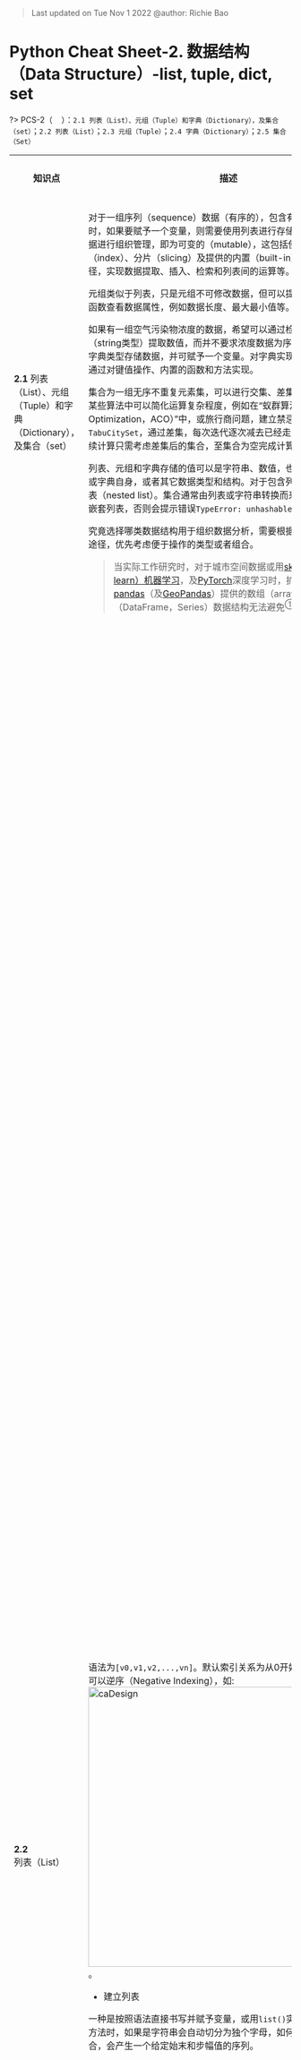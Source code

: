 > Last updated on Tue Nov 1 2022 @author: Richie Bao 

<style>
  code {
    white-space : pre-wrap !important;
    word-break: break-word;
  }
</style>

# Python Cheat Sheet-2. 数据结构 （Data Structure）-list, tuple, dict, set

<span style = "color:Teal;background-color:;font-size:20.0pt"> </span>

?> PCS-2（&nbsp;&nbsp;&nbsp;&nbsp;）：`2.1 列表（List）、元组（Tuple）和字典（Dictionary），及集合（set）`；`2.2 列表（List）`；`2.3 元组（Tuple）`；`2.4 字典（Dictionary）`；`2.5 集合（Set）`

<table style="width:100%">
<tr>
<th style="width:10%"> 知识点 </th>
<th style="width:30%"> 描述 </th>
<th style="width:30%"> 代码段 </th> 
<th style="width:20%"> 运算结果 </th>
<th style="width:10%"> 备注</th> 
</tr>

<tr>
<td> 

__2.1__ 列表（List）、元组（Tuple）和字典（Dictionary），及集合（set）

</td>
<td>

对于一组序列（sequence）数据（有序的），包含有一个或者多个值时，如果要赋予一个变量，则需要使用列表进行存储。同时，可以对数据进行组织管理，即为可变的（mutable），这包括使用索引（index）、分片（slicing）及提供的内置（built-in）函数或方法等途径，实现数据提取、插入、检索和列表间的运算等。

元组类似于列表，只是元组不可修改数据，但可以提取项值，及用内置函数查看数据属性，例如数据长度、最大最小值等。

如果有一组空气污染物浓度的数据，希望可以通过检索污染物名称（string类型）提取数值，而并不要求浓度数据为序列型，则需要使用字典类型存储数据，并可赋予一个变量。对字典实现数据的组织管理，通过对键值操作、内置的函数和方法实现。

集合为一组无序不重复元素集，可以进行交集、差集和并集等操作，在某些算法中可以简化运算复杂程度，例如在“蚁群算法（Ant Colony Optimization，ACO）”中，或旅行商问题，建立禁忌城市集合`TabuCitySet`，通过差集，每次迭代逐次减去已经走过的城市，那么后续计算只需考虑差集后的集合，至集合为空完成计算。

列表、元组和字典存储的值可以是字符串、数值，也可以是列表、元组或字典自身，或者其它数据类型和结构。对于包含列表的列表为嵌套列表（nested list）。集合通常由列表或字符串转换而来，但是不可包含嵌套列表，否则会提示错误`TypeError: unhashable type: 'list'`。

究竟选择哪类数据结构用于组织数据分析，需要根据具体分析的内容、途径，优先考虑便于操作的类型或者组合。

> 当实际工作研究时，对于城市空间数据或用[sklearn（scikit-learn）机器学习](https://scikit-learn.org/stable/)，及[PyTorch](https://pytorch.org/)深度学习时，扩展库[NumPy](https://numpy.org/)和[pandas](https://pandas.pydata.org/)（及[GeoPandas](https://geopandas.org/en/stable/)）提供的数组（array）和表（DataFrame，Series）数据结构无法避免<sup>①</sup>。

</td>
<td>

</td>
<td>

</td>
<td>
</td>
</tr>

<tr>
<td> 

__2.2__ 列表（List）

</td>
<td>

语法为`[v0,v1,v2,...,vn]`。默认索引关系为从0开始，递增1计算，也可以逆序（Negative Indexing），如:<img src="./imgs/pcs/pc_2_01.png" height="auto" width=500 title="caDesign">。

* 建立列表

一种是按照语法直接书写并赋予变量，或用`list()`实现。用内置函数的方法时，如果是字符串会自动切分为独个字母，如何是与`range()`配合，会产生一个给定始末和步幅值的序列。

</td>
<td>

```python
letters_1=['d', 'e', 'f', 'g', 'h', 'i', 'j', 'k', 'l', 'm']
print(letters_1)

letters_2=list('defghijklm')
print(letters_2)

sequence_range=range(5,20,3) # 内置函数，语法range(start, stop, step)，给定始末和步幅值，构建序列
print(sequence_range)
sequence_lst=list(range(5,20,3))
print(sequence_lst)
```

</td>
<td>

    ['d', 'e', 'f', 'g', 'h', 'i', 'j', 'k', 'l', 'm']
    ['d', 'e', 'f', 'g', 'h', 'i', 'j', 'k', 'l', 'm']
    range(5, 20, 3)
    [5, 8, 11, 14, 17]

</td>
<td>
</td>
</tr>

<tr>
<td> 



</td>
<td>

`enumerate(iterable, start=0)`方法，第一个参数为`iterable`可迭代对象（列表或元组），第二个参数为计数起始值，默认为0。返回的枚举对象为一个元组列表，每个元组第一个对象为计数值，第二个对象为对应计数的可迭代对象数值。`enumerate()`函数通常用于循环语句中，循环可迭代对象同时，返回索引值对象，用于计数或者作为其它对应数据提取值时的索引对象。返回的枚举对象`<enumerate object at 0x000001C6EDEC1500>`可以用`list()`方法提取具体值。

</td>
<td>

```python
idx_value=enumerate(letters_1,start=0)
print(idx_value)
print(list(idx_value))
```
</td>
<td>

    <enumerate object at 0x000001C6EDEE3B00>
    [(0, 'd'), (1, 'e'), (2, 'f'), (3, 'g'), (4, 'h'), (5, 'i'), (6, 'j'), (7, 'k'), (8, 'l'), (9, 'm')]

</td>
<td>
</td>
</tr>

<tr>
<td> 


</td>
<td>

* 提取值-用索引或者分片（slicing）的方式

给定索引可以直接提取对应索引的值。而slicing的方式需要给始末索引值及步幅值，语法为`list[a:b:c]`，`a`为开始值，`b`为结束值，`C`为步幅值。三个参数可以配置负值逆序。

下述的案例中，首先用了一个实际研究项目的数据来说明用列表存储多组数据的方式。可以将各组数据单独存储于单个列表中；亦可以用嵌套列表的形式将其存储于一个列表中。不过对于多组数据的存储通常使用dict，array（`NumPy`）或DataFrame（`pandas`）的形式处理更加便捷。

> 在解释数据结构具体操作方式时，使用简单的数据形式，较之具体研究项目的数据更加简单，亦于专注于操作本身。但是同样给出一个具体的案例，来说明在具体数据分析时数据是如何存储的。

多组数据单独存储各自列表的方式。

</td>
<td>

```python
# 这组数据来自城市环境传感器（AoT, array of things），提取了部分数据，包括字段有：地址（string）、ID编号(string)、经纬度(float)共4类值，以单独列表形式存储。
coordi_lon=[-87.628, -87.616, -87.631, -87.59, -87.711, -87.628, -87.586, -87.713, -87.676, -87.624]
coordi_lat=[41.878, 41.858, 41.926, 41.81, 41.866, 41.883, 41.781, 41.751, 41.852, 41.736]
node_id=['ba46', 'ba3b', 'f02f', 'ba8f', 'ba16', '7e5d', 'ba8b', 'ba13', 'ba18', 'bc10']
address=['State St & Jackson Blvd Chicago IL', '18th St & Lake Shore Dr Chicago IL', 'Lake Shore Drive & Fullerton Ave Chicago IL', 'Cornell & 47th St Chicago IL', 'Homan Ave & Roosevelt Rd Chicago IL', 'State St & Washington St Chicago IL', 'Stony Island Ave & 63rd St Chicago IL', '7801 S Lawndale Ave Chicago IL', 'Damen Ave & Cermak Chicago IL', 'State St & 87th Chicago IL']
```

</td>
<td>


</td>
<td>
</td>
</tr>

<tr>
<td> 

</td>
<td>

`'{0},{1}'.format(v0,v1)`该种字符串格式化的方式，可以给定索引值，这样就可以不受位置影响，比较方便的增加`{}`待格式内容。

如果打印字符串语句比较长，编辑起来不是很方便的话，可以用`\`将其分成多段处理。打印字符串时，如果需要换行打印显示，则加入`\n`换行符处理。

</td>
<td>

```python
# 提取索引值为2对应的数值
idx_AoT=2
idx_lon=coordi_lon[idx_AoT]
idx_lat=coordi_lat[idx_AoT]
idx_nodeID=node_id[idx_AoT]
idx_address=address[idx_AoT]

print('values with the index 2: \
      \nid={0};\nlon={2};\nlat={3};\naddress={1}'.format(idx_nodeID,idx_address,idx_lon,idx_lat))

# 提取分片数据，slice(2,5)为即为[2,3,4]
slice_AoT=slice(2,5) # 默认步幅为1
print("_"*50)
print(idxes_AoT)
slice_lon=coordi_lon[slice_AoT]
slice_lat=coordi_lat[slice_AoT]
slice_nodeID=node_id[slice_AoT]
slice_address=address[slice_AoT]

print('values with the index {4}: \
      \nid={0};\nlon={2};\nlat={3};\naddress={1}'.format(slice_nodeID,slice_address,slice_lon,slice_lat,list(range(2,5))))
```

</td>
<td>

    values with the index 2:       
    id=f02f;
    lon=-87.631;
    lat=41.926;
    address=Lake Shore Drive & Fullerton Ave Chicago IL
    __________________________________________________
    slice(2, 5, None)
    values with the index [2, 3, 4]:       
    id=['f02f', 'ba8f', 'ba16'];
    lon=[-87.631, -87.59, -87.711];
    lat=[41.926, 41.81, 41.866];
    address=['Lake Shore Drive & Fullerton Ave Chicago IL', 'Cornell & 47th St Chicago IL', 'Homan Ave & Roosevelt Rd Chicago IL']

</td>
<td>
</td>
</tr>

<tr>
<td> 

</td>
<td>

以嵌套列表的形式存储多组数据。很多时候为了方便获知变量的数据结构，而不用打印`print()`或者用`type()`的方式查看数据，则可以在起变量名时，直接增加一个可以表明数据结构的单词或缩写，例如`list->lst`，`dict->dict`，`DataFrame->df`，`GeoDataFrame->gdf`，`array->array`等。

</td>
<td>

```python
AoT_info_lst=[['001e0610ba46', -87.627678, 41.87837699999999, 'State St & Jackson Blvd Chicago IL'], 
          ['001e0610ba3b', -87.616055, 41.85813599999999, '18th St & Lake Shore Dr Chicago IL'], 
          ['001e0610f02f', -87.6307578, 41.926261399999994, 'Lake Shore Drive & Fullerton Ave Chicago IL'], 
          ['001e0610ba8f', -87.590228, 41.81034199999999, 'Cornell & 47th St Chicago IL'], 
          ['001e0610ba16', -87.710543, 41.866349, 'Homan Ave & Roosevelt Rd Chicago IL'], 
          ['001e06107e5d', -87.6277685, 41.88320529999999, 'State St & Washington St Chicago IL'], 
          ['001e0610ba8b', -87.58645600000001, 41.7806, 'Stony Island Ave & 63rd St Chicago IL'], 
          ['001e0610ba13', -87.71299, 41.75123799999999, '7801 S Lawndale Ave Chicago IL'], 
          ['001e0610ba18', -87.675825, 41.85217899999999, 'Damen Ave & Cermak Chicago IL'], 
          ['001e0610bc10', -87.62417900000001, 41.73631399999999, 'State St & 87th Chicago IL']]
print(AoT_info)
```

</td>
<td>

    [['001e0610ba46', -87.627678, 41.87837699999999, 'State St & Jackson Blvd Chicago IL'], ['001e0610ba3b', -87.616055, 41.85813599999999, '18th St & Lake Shore Dr Chicago IL'], ['001e0610f02f', -87.6307578, 41.926261399999994, 'Lake Shore Drive & Fullerton Ave Chicago IL'], ['001e0610ba8f', -87.590228, 41.81034199999999, 'Cornell & 47th St Chicago IL'], ['001e0610ba16', -87.710543, 41.866349, 'Homan Ave & Roosevelt Rd Chicago IL'], ['001e06107e5d', -87.6277685, 41.88320529999999, 'State St & Washington St Chicago IL'], ['001e0610ba8b', -87.58645600000001, 41.7806, 'Stony Island Ave & 63rd St Chicago IL'], ['001e0610ba13', -87.71299, 41.75123799999999, '7801 S Lawndale Ave Chicago IL'], ['001e0610ba18', -87.675825, 41.85217899999999, 'Damen Ave & Cermak Chicago IL'], ['001e0610bc10', -87.62417900000001, 41.73631399999999, 'State St & 87th Chicago IL']]

</td>
<td>
</td>
</tr>

<tr>
<td> 

</td>
<td>

含有括号、大括号的语句，其中的内容可以按逗号分段对其书写，使得代码易读。

</td>
<td>

```python
print('values with the index 2: \
      \nid={0};\nlon={2};\nlat={3};\naddress={1}'.format(AoT_info_lst[2][0],
                                                         AoT_info_lst[2][1],
                                                         AoT_info_lst[2][2],
                                                         AoT_info_lst[2][3]))
```

</td>
<td>

    values with the index 2:       
    id=001e0610f02f;
    lon=41.926261399999994;
    lat=Lake Shore Drive & Fullerton Ave Chicago IL;
    address=-87.6307578

</td>
<td>
</td>
</tr>

<tr>
<td> 

</td>
<td>

`letters_1`直接敲入的字母，可以用`list(map(chr,range(100,110))) `语句提取。其中，`chr(i, /)`，是给定索引值，返回[Unicode](https://home.unicode.org/)<sup>②</sup> （统一码、万国码、单一码）字符串。`map(func, *iterables) `函数，输入的第一个参数`func`为一个函数对象，第二个参数`*iterables`为可迭代对象（列表、元组等），以迭代器方式逐个返回给定迭代对象的函数计算值。因为返回的是迭代器，本例返回值为`
<map object at 0x000001C6EDDB96D0>`，可以通过`list(iterate object)`方式读取。这个函数可以简单理解为，一次性给定函数多个参数值，返回所有函数计算值。在案例中又给出了两个小案例方便理解。

> 所有函数，关键字等都可以通过`help()`函数查看说明文档。

</td>
<td>

```python
print(map(chr,range(100,110))) # 返回的为迭代对象

lst=list(map(chr,range(100,110))) 
print(lst)
print("_"*50)
print(chr(100)) # 打印索引值为100的unicode对象

print("_"*50)
lst4len=['python','C++','C','hello guys!']
string_len=list(map(len,lst4len))
print(string_len)

lst4max=[[1,2],[5,77],[33,65]]
max_v=list(map(max,lst4max))
print(max_v)
```

</td>
<td>

    <map object at 0x000001C6EDEDFDF0>
    ['d', 'e', 'f', 'g', 'h', 'i', 'j', 'k', 'l', 'm']
    __________________________________________________
    d
    __________________________________________________
    [6, 3, 1, 11]
    [2, 77, 65]

</td>
<td>
</td>
</tr>


<tr>
<td> 

</td>
<td>

</td>
<td>

```python
help(map)
```

</td>
<td>

    Help on class map in module builtins:
    
    class map(object)
     |  map(func, *iterables) --> map object
     |  
     |  Make an iterator that computes the function using arguments from
     |  each of the iterables.  Stops when the shortest iterable is exhausted.
     |  
     |  Methods defined here:
     |  
     |  __getattribute__(self, name, /)
     |      Return getattr(self, name).
     |  
     |  __iter__(self, /)
     |      Implement iter(self).
     |  
     |  __next__(self, /)
     |      Implement next(self).
     |  
     |  __reduce__(...)
     |      Return state information for pickling.
     |  
     |  ----------------------------------------------------------------------
     |  Static methods defined here:
     |  
     |  __new__(*args, **kwargs) from builtins.type
     |      Create and return a new object.  See help(type) for accurate signature.

</td>
<td>
</td>
</tr>

<tr>
<td> 

</td>
<td>

分片练习

</td>
<td>

```python
print(lst[3:6:1])
print(lst[3:6])
print(lst[3:6:2])
print(lst[-3:-1])
print(lst[-3:])
print(lst[-1])
print(lst[:3])
print(lst[:])
```

</td>
<td>

    ['g', 'h', 'i']
    ['g', 'h', 'i']
    ['g', 'i']
    ['k', 'l']
    ['k', 'l', 'm']
    m
    ['d', 'e', 'f']
    ['d', 'e', 'f', 'g', 'h', 'i', 'j', 'k', 'l', 'm']

</td>
<td>
</td>
</tr>

<tr>
<td> 

</td>
<td>

元素赋值+分片赋值+删除元素+列表相加+列表的乘法+成员运算符

</td>
<td>

```python
lst[5]=99 # 元素赋值
print(lst)
lst_none=lst+[None]*6 # 列表相加，及列表的乘法
print(lst_none)
lst_none[13]=2015
print(lst_none)
lst_none[-6:-3]=list(range(100,104,2)) # 分片赋值
print(lst_none)
lst_none[1:1]=[0,0,0,12]
print(lst_none)
del lst_none[-2:] # 删除元素
print(lst_none)

print([1000, 1200, 1500] in lst_none) # 成员运算符
print([1000, 1200, 1500] not in lst_none) # 成员运算符
```

</td>
<td>

    ['*', ')', 99, 'h', 'g', 99, [1000, 1200, 1500], 'e', 'd']
    ['*', ')', 99, 'h', 'g', 99, [1000, 1200, 1500], 'e', 'd', None, None, None, None, None, None]
    ['*', ')', 99, 'h', 'g', 99, [1000, 1200, 1500], 'e', 'd', None, None, None, None, 2015, None]
    ['*', ')', 99, 'h', 'g', 99, [1000, 1200, 1500], 'e', 'd', 100, 102, None, 2015, None]
    ['*', 0, 0, 0, 12, ')', 99, 'h', 'g', 99, [1000, 1200, 1500], 'e', 'd', 100, 102, None, 2015, None]
    ['*', 0, 0, 0, 12, ')', 99, 'h', 'g', 99, [1000, 1200, 1500], 'e', 'd', 100, 102, None]
    True
    False

</td>
<td>
</td>
</tr>

<tr>
<td> 

</td>
<td>

* 内置函数

可以用于列表的内置函数，除了构建列表的`list()`函数外，可以用`len()`函数计算列表长度，`max()`函数返回列表最大值，`min()`函数返回列表最小值等。表述为函数时，通常是以`func(auguments)`语法操作，函数可以理解为将要执行的动作，输入参数为被执行的对象。

在练习时，如果手工随机输入一组数据，即使数值比较简单，但是还是会消磨掉一些对技能增长无用的时间，因此练习代码需要随机数值就可以的话，就用代码自动生成一组数据。下述调入`random`库，使用该库提供的`sample(population, k)`方法，随机生成一组值，其中第一个参数`population`为序列（列表、元组等）或集合（set）的一组数；第二个参数为随机提取的数量。返回值为在给定的一组数中随机抽取`k`个，组成一个新的列表。每运行一次抽取的随机数都会发生改变，如果希望每次运行结果保持一致，则需要用`seed(a=None, version=2)`固定一个随机种子，关于参数的解释可以用`help(random.seed)`方法查看。

</td>
<td>

```python
letters_lst=list(map(chr,range(60,70))) 
print(lst)

import random 
random.seed(10)
numericalVals_lst=random.sample(range(1,200),10)
print(numericalVals_lst)

print(help(random.sample))
```

</td>
<td>

    ['<', '=', '>', '?', '@', 'A', 'B', 'C', 'D', 'E']
    [147, 9, 110, 124, 148, 4, 53, 119, 126, 72]
    Help on method sample in module random:
    
    sample(population, k) method of random.Random instance
        Chooses k unique random elements from a population sequence or set.
        
        Returns a new list containing elements from the population while
        leaving the original population unchanged.  The resulting list is
        in selection order so that all sub-slices will also be valid random
        samples.  This allows raffle winners (the sample) to be partitioned
        into grand prize and second place winners (the subslices).
        
        Members of the population need not be hashable or unique.  If the
        population contains repeats, then each occurrence is a possible
        selection in the sample.
        
        To choose a sample in a range of integers, use range as an argument.
        This is especially fast and space efficient for sampling from a
        large population:   sample(range(10000000), 60)
    
    None

</td>
<td>
</td>
</tr>

<tr>
<td> 

</td>
<td>

</td>
<td>

```python
print(len(letters_lst),len(numericalVals_lst))
print(max(letters_lst),max(numericalVals_lst))
print(min(letters_lst),min(numericalVals_lst))
```

</td>
<td>

    10 10
    E 148
    < 4

</td>
<td>
</td>
</tr>

<tr>
<td> 

</td>
<td>

* 内置方法

列表的方法使用的语法为`lst.method()`，包括：

`append()`，在列表末尾追加新的对象;

`extend()`，在列表的末尾一次性追加另一个序列中的多个值;

`insert()`，将对象插入到列表中;

`pop()`，根据指定的索引值移除列表中的项值，并返回该项值，在默认无参数的条件下移除最后一个;

`remove()`，移除项值，输入参数为指定的项值而不是索引值;

`count()`，统计某个元素在列表中出现的次数；

`index()`，从列表中找到某一个值第一个匹配项的索引位置;

`reverse()`，翻转列表;

`clear()`，清空列表;

`sort()`，是按一定的顺序重新排序;

`copy()`，复制列表;

查看帮助文件时，使用`help(list.method)`语法。

</td>
<td>

```python
lst=list(map(chr,range(100,105)))
print(lst)
lst.append(99)
print(lst)
lst.append(list(range(50,80,5)))
print(lst)
lst_b=['*',')','*']
print(lst)
lst.extend(lst_b)
print(lst)
lst.count('*')
print(lst)
lst.index('e')
print(lst)
lst.insert(2,[1000,1200,1500])
print(lst)
lst.pop(7)
print(lst)
lst.remove('*')
print(lst)
lst.reverse()
print(lst)
lst.sort() # 将提示错误，TypeError: '<' not supported between instances of 'int' and 'str'
```

</td>
<td>

    ['d', 'e', 'f', 'g', 'h']
    ['d', 'e', 'f', 'g', 'h', 99]
    ['d', 'e', 'f', 'g', 'h', 99, [50, 55, 60, 65, 70, 75]]
    ['d', 'e', 'f', 'g', 'h', 99, [50, 55, 60, 65, 70, 75]]
    ['d', 'e', 'f', 'g', 'h', 99, [50, 55, 60, 65, 70, 75], '*', ')', '*']
    ['d', 'e', 'f', 'g', 'h', 99, [50, 55, 60, 65, 70, 75], '*', ')', '*']
    ['d', 'e', 'f', 'g', 'h', 99, [50, 55, 60, 65, 70, 75], '*', ')', '*']
    ['d', 'e', [1000, 1200, 1500], 'f', 'g', 'h', 99, [50, 55, 60, 65, 70, 75], '*', ')', '*']
    ['d', 'e', [1000, 1200, 1500], 'f', 'g', 'h', 99, '*', ')', '*']
    ['d', 'e', [1000, 1200, 1500], 'f', 'g', 'h', 99, ')', '*']
    ['*', ')', 99, 'h', 'g', 'f', [1000, 1200, 1500], 'e', 'd']
    


    ---------------------------------------------------------------------------

    TypeError                                 Traceback (most recent call last)

    Input In [141], in <cell line: 23>()
         21 lst.reverse()
         22 print(lst)
    ---> 23 lst.sort()
    

    TypeError: '<' not supported between instances of 'int' and 'str'
</td>
<td>
</td>
</tr>

<tr>
<td> 

</td>
<td>

</td>
<td>

```python
print(lst)

import random
r_lst=random.sample(range(10),6)
print(r_lst)
r_lst.sort()
print(r_lst)
lst_copy=r_lst.copy()
print(lst_copy)
lst_copy.clear()
print(lst_copy)
```

</td>
<td>

    ['*', ')', 99, 'h', 'g', 'f', [1000, 1200, 1500], 'e', 'd']
    [7, 2, 4, 5, 8, 1]
    [1, 2, 4, 5, 7, 8]
    [1, 2, 4, 5, 7, 8]
    []

</td>
<td>
</td>
</tr>

<tr>
<td> 

</td>
<td>

</td>
<td>

```python
help(list.extend)
```

</td>
<td>

    Help on method_descriptor:
    
    extend(self, iterable, /)
        Extend list by appending elements from the iterable.

</td>
<td>
</td>
</tr>

<tr>
<td> 

__2.3__ 元组（Tuple）

</td>
<td>

元组的语法为`(v0,v1,v2,...,vn)`，不同于列表的中括号，为小括号表示，中间逗号隔开。元组不能够修改数据是其主要特性。元组的建立方法一种是`2,5,6,`在成员对象末尾直接加一个逗号；或则使用`tuple(iterable=(), /)`函数，参数为可迭代对象；亦可直接敲入元组语法`(2,5,6)`。元组含有两个方法，一个是`count()`，用于统计给定项值的数量；另一个是`index()`，用于返回给定项值的第一个出现项值的索引值。内嵌函数除构建函数外与列表同。

> 对于代码，所有语法中所涉及符号，均为英文格式。

</td>
<td>

```python
tup=2,5,6,
print(tup)
print(type(tup))
print(type((2,5,6)))

print(3*(20*3))
print(3*(20*3,))

tup_0=tuple([5,8,9])
print(tup_0)
tup_1=tuple((5,8,9))
print(tup_1)

tup_0N1=tup_0+tup_1
print(tup_0N1)

print(tup_0N1.count(5))
print(tup_0N1.index(8))

tup_0N1[2]=9999 # 尝试修改项值时，将提示错误，TypeError: 'tuple' object does not support item assignment
```

</td>
<td>

    (2, 5, 6)
    <class 'tuple'>
    <class 'tuple'>
    180
    (60, 60, 60)
    (5, 8, 9)
    (5, 8, 9)
    (5, 8, 9, 5, 8, 9)
    2
    1
    


    ---------------------------------------------------------------------------

    TypeError                                 Traceback (most recent call last)

    Input In [166], in <cell line: 20>()
         17 print(tup_0N1.count(5))
         18 print(tup_0N1.index(8))
    ---> 20 tup_0N1[2]=9999
    

    TypeError: 'tuple' object does not support item assignment

</td>
<td>
</td>
</tr>

<tr>
<td> 

__2.4__ 字典（Dictionary）

</td>
<td>

字典语法为`{k0:v0,k1:v1,k2:v2,...,kn:vn}`，其中`k`为键，`v`为值，键值对之间`:`冒号分割，大括号括起。键的类型可以为数值型或者字符串类型。字典是无序的，键值对的位置可能会发生变动。

字典键的存在，相当于数据库中用于检索的字段名，方便数据组织、查询、管理，避免像列表在存储数据时，需要根据索引值定位项值，而索引值是不具有自定义含义的默认整数。解释列表应用数据的途径时，使用了实际研究项目的数据，将其转换为三种以字典形式存储数据的方式。第一种，`AoT_info_dict_1`存储方式，以'id','lon','lat','address'为键，可以快速的提取对应的列表形式的值；第二种，`AoT_info_dict_2`存储方式，以`node_id`列表的'ID'值为键，以对应'ID'值的经纬度和地址组成的元组为值，方便通过'ID'值查询对应信息；第三种，`AoT_info_dict_3`存储方式，是嵌套字典，第一层仍旧以'ID'值为键，嵌套的内层字典则以'lon','lat'和'address'为键，这样处理的好处是，可以根据具有含义的键方便搜索具体细分的值，而不用根据列表或者元组无意义的索引值进行定位。

通过4个列表构建上述三类字典存储形式时，采用了不同的方式，这包括`dict()`函数构建字典，同时配合使用了`zip(*iterables)`函数。`zip()`函数是将多个序列对象，按照索引值一一对应组合，如下述帮助文件提供的案例。对于嵌套字典的构建方式是列表推导式（comprehensions）的方法，这将在`基本语句`部分深入解释。

> 对于复杂的代码语句，如果不能直观的看出具体的逻辑，可以将其拆分为部分，逐部分打印查看数据，及数据的变化，从而理解代码所要解决的逻辑。例如案例中拆分`AoT_info_dict_2`构建代码。

</td>
<td>

```python
print(list(zip('abcdefg', range(3), range(4)))) # zip()帮助文件提供的案例
```

</td>
<td>

    [('a', 0, 0), ('b', 1, 1), ('c', 2, 2)]

</td>
<td>
</td>
</tr>

<tr>
<td> 

</td>
<td>

</td>
<td>

```python
coordi_lon=[-87.628, -87.616, -87.631, -87.59, -87.711, -87.628, -87.586, -87.713, -87.676, -87.624]
coordi_lat=[41.878, 41.858, 41.926, 41.81, 41.866, 41.883, 41.781, 41.751, 41.852, 41.736]
node_id=['ba46', 'ba3b', 'f02f', 'ba8f', 'ba16', '7e5d', 'ba8b', 'ba13', 'ba18', 'bc10']
address=['State St & Jackson Blvd Chicago IL', '18th St & Lake Shore Dr Chicago IL', 'Lake Shore Drive & Fullerton Ave Chicago IL', 'Cornell & 47th St Chicago IL', 'Homan Ave & Roosevelt Rd Chicago IL', 'State St & Washington St Chicago IL', 'Stony Island Ave & 63rd St Chicago IL', '7801 S Lawndale Ave Chicago IL', 'Damen Ave & Cermak Chicago IL', 'State St & 87th Chicago IL']

AoT_info_dict_1=dict(zip(['id','lon','lat','address'],[node_id,coordi_lon,coordi_lat,address]))
print(AoT_info_dict_1)

AoT_info_dict_2=dict(zip(node_id,zip(coordi_lon,coordi_lat,address)))
print("_"*50)
print(AoT_info_dict_2)

AoT_info_dict_3={id:{'lon':lon,'lat':lat,'address':addr} for id,lon,lat,addr in zip(node_id,coordi_lon,coordi_lat,address)}
print("_"*50)
print(AoT_info_dict_3)
```

</td>
<td>

    {'id': ['ba46', 'ba3b', 'f02f', 'ba8f', 'ba16', '7e5d', 'ba8b', 'ba13', 'ba18', 'bc10'], 'lon': [-87.628, -87.616, -87.631, -87.59, -87.711, -87.628, -87.586, -87.713, -87.676, -87.624], 'lat': [41.878, 41.858, 41.926, 41.81, 41.866, 41.883, 41.781, 41.751, 41.852, 41.736], 'address': ['State St & Jackson Blvd Chicago IL', '18th St & Lake Shore Dr Chicago IL', 'Lake Shore Drive & Fullerton Ave Chicago IL', 'Cornell & 47th St Chicago IL', 'Homan Ave & Roosevelt Rd Chicago IL', 'State St & Washington St Chicago IL', 'Stony Island Ave & 63rd St Chicago IL', '7801 S Lawndale Ave Chicago IL', 'Damen Ave & Cermak Chicago IL', 'State St & 87th Chicago IL']}
    __________________________________________________
    {'ba46': (-87.628, 41.878, 'State St & Jackson Blvd Chicago IL'), 'ba3b': (-87.616, 41.858, '18th St & Lake Shore Dr Chicago IL'), 'f02f': (-87.631, 41.926, 'Lake Shore Drive & Fullerton Ave Chicago IL'), 'ba8f': (-87.59, 41.81, 'Cornell & 47th St Chicago IL'), 'ba16': (-87.711, 41.866, 'Homan Ave & Roosevelt Rd Chicago IL'), '7e5d': (-87.628, 41.883, 'State St & Washington St Chicago IL'), 'ba8b': (-87.586, 41.781, 'Stony Island Ave & 63rd St Chicago IL'), 'ba13': (-87.713, 41.751, '7801 S Lawndale Ave Chicago IL'), 'ba18': (-87.676, 41.852, 'Damen Ave & Cermak Chicago IL'), 'bc10': (-87.624, 41.736, 'State St & 87th Chicago IL')}
    __________________________________________________
    {'ba46': {'lon': -87.628, 'lat': 41.878, 'address': 'State St & Jackson Blvd Chicago IL'}, 'ba3b': {'lon': -87.616, 'lat': 41.858, 'address': '18th St & Lake Shore Dr Chicago IL'}, 'f02f': {'lon': -87.631, 'lat': 41.926, 'address': 'Lake Shore Drive & Fullerton Ave Chicago IL'}, 'ba8f': {'lon': -87.59, 'lat': 41.81, 'address': 'Cornell & 47th St Chicago IL'}, 'ba16': {'lon': -87.711, 'lat': 41.866, 'address': 'Homan Ave & Roosevelt Rd Chicago IL'}, '7e5d': {'lon': -87.628, 'lat': 41.883, 'address': 'State St & Washington St Chicago IL'}, 'ba8b': {'lon': -87.586, 'lat': 41.781, 'address': 'Stony Island Ave & 63rd St Chicago IL'}, 'ba13': {'lon': -87.713, 'lat': 41.751, 'address': '7801 S Lawndale Ave Chicago IL'}, 'ba18': {'lon': -87.676, 'lat': 41.852, 'address': 'Damen Ave & Cermak Chicago IL'}, 'bc10': {'lon': -87.624, 'lat': 41.736, 'address': 'State St & 87th Chicago IL'}}

</td>
<td>
</td>
</tr>

<tr>
<td> 

</td>
<td>

</td>
<td>

```python
print('node_id={}'.format(AoT_info_dict_1['id']))

ba8f_info_from2=AoT_info_dict_2['ba8f']
print("_"*50)
print(ba8f_info_from2)
print('ba8f_lat={},lon={}'.format(ba8f_info_from2[1],ba8f_info_from2[0]))

ba8f_info_from3=AoT_info_dict_3['ba8f']
print("_"*50)
print(ba8f_info_from3)
print('ba8f_lat={},lon={}'.format(ba8f_info_from3['lat'],ba8f_info_from3['lon']))
```

</td>
<td>

    node_id=['ba46', 'ba3b', 'f02f', 'ba8f', 'ba16', '7e5d', 'ba8b', 'ba13', 'ba18', 'bc10']
    __________________________________________________
    (-87.59, 41.81, 'Cornell & 47th St Chicago IL')
    ba8f_lat=41.81,lon=-87.59
    __________________________________________________
    {'lon': -87.59, 'lat': 41.81, 'address': 'Cornell & 47th St Chicago IL'}
    ba8f_lat=41.81,lon=-87.59

</td>
<td>
</td>
</tr>

<tr>
<td> 

</td>
<td>

拆分代码，易于查看内在数据组织方式。这里需要注意，对于`enumerate()`，`zip()`，`map()`等函数返回值为迭代器（iterator）。迭代器的特点是只能前进，而不能后退，当遍历所有值后，引发`StopIteration`异常，变量值为空。具体解释查看迭代器部分。这里为了避免`list(iterator)`读取迭代器值后为空，使用了`itertools`库提供的`tee()`方法，将迭代器复制为独立的两份，一份用于打印查看数据；另一份用于后续的输入参数。

</td>
<td>

```python
AoT_info_dict_2=dict(zip(node_id,zip(coordi_lon,coordi_lat,address)))
print(AoT_info_dict_2)


coordi_address=zip(coordi_lon,coordi_lat,address)
from itertools import tee
coordi_address_first,coordi_address_second=tee(coordi_address)
print("_"*50)
print(list(coordi_address_first))

id_coordi_address=zip(node_id,coordi_address_second)
print("_"*50)
id_coordi_address_first,id_coordi_address_second=tee(id_coordi_address)
print(list(id_coordi_address_first))

AoT_info_dict_2_split=dict(id_coordi_address_second)
print("_"*50)
print(AoT_info_dict_2_split)
```

</td>
<td>

    {'ba46': (-87.628, 41.878, 'State St & Jackson Blvd Chicago IL'), 'ba3b': (-87.616, 41.858, '18th St & Lake Shore Dr Chicago IL'), 'f02f': (-87.631, 41.926, 'Lake Shore Drive & Fullerton Ave Chicago IL'), 'ba8f': (-87.59, 41.81, 'Cornell & 47th St Chicago IL'), 'ba16': (-87.711, 41.866, 'Homan Ave & Roosevelt Rd Chicago IL'), '7e5d': (-87.628, 41.883, 'State St & Washington St Chicago IL'), 'ba8b': (-87.586, 41.781, 'Stony Island Ave & 63rd St Chicago IL'), 'ba13': (-87.713, 41.751, '7801 S Lawndale Ave Chicago IL'), 'ba18': (-87.676, 41.852, 'Damen Ave & Cermak Chicago IL'), 'bc10': (-87.624, 41.736, 'State St & 87th Chicago IL')}
    __________________________________________________
    [(-87.628, 41.878, 'State St & Jackson Blvd Chicago IL'), (-87.616, 41.858, '18th St & Lake Shore Dr Chicago IL'), (-87.631, 41.926, 'Lake Shore Drive & Fullerton Ave Chicago IL'), (-87.59, 41.81, 'Cornell & 47th St Chicago IL'), (-87.711, 41.866, 'Homan Ave & Roosevelt Rd Chicago IL'), (-87.628, 41.883, 'State St & Washington St Chicago IL'), (-87.586, 41.781, 'Stony Island Ave & 63rd St Chicago IL'), (-87.713, 41.751, '7801 S Lawndale Ave Chicago IL'), (-87.676, 41.852, 'Damen Ave & Cermak Chicago IL'), (-87.624, 41.736, 'State St & 87th Chicago IL')]
    __________________________________________________
    [('ba46', (-87.628, 41.878, 'State St & Jackson Blvd Chicago IL')), ('ba3b', (-87.616, 41.858, '18th St & Lake Shore Dr Chicago IL')), ('f02f', (-87.631, 41.926, 'Lake Shore Drive & Fullerton Ave Chicago IL')), ('ba8f', (-87.59, 41.81, 'Cornell & 47th St Chicago IL')), ('ba16', (-87.711, 41.866, 'Homan Ave & Roosevelt Rd Chicago IL')), ('7e5d', (-87.628, 41.883, 'State St & Washington St Chicago IL')), ('ba8b', (-87.586, 41.781, 'Stony Island Ave & 63rd St Chicago IL')), ('ba13', (-87.713, 41.751, '7801 S Lawndale Ave Chicago IL')), ('ba18', (-87.676, 41.852, 'Damen Ave & Cermak Chicago IL')), ('bc10', (-87.624, 41.736, 'State St & 87th Chicago IL'))]
    __________________________________________________
    {'ba46': (-87.628, 41.878, 'State St & Jackson Blvd Chicago IL'), 'ba3b': (-87.616, 41.858, '18th St & Lake Shore Dr Chicago IL'), 'f02f': (-87.631, 41.926, 'Lake Shore Drive & Fullerton Ave Chicago IL'), 'ba8f': (-87.59, 41.81, 'Cornell & 47th St Chicago IL'), 'ba16': (-87.711, 41.866, 'Homan Ave & Roosevelt Rd Chicago IL'), '7e5d': (-87.628, 41.883, 'State St & Washington St Chicago IL'), 'ba8b': (-87.586, 41.781, 'Stony Island Ave & 63rd St Chicago IL'), 'ba13': (-87.713, 41.751, '7801 S Lawndale Ave Chicago IL'), 'ba18': (-87.676, 41.852, 'Damen Ave & Cermak Chicago IL'), 'bc10': (-87.624, 41.736, 'State St & 87th Chicago IL')}

</td>
<td>
</td>
</tr>

<tr>
<td> 

</td>
<td>

* 字典的基本操作

构建字典可以直接使用字典语法构建，`dict()`方式键值对构建外，还可以构建空的字典`{}`后更新字典，或者`dict()`方式下以赋值的方式给出键值对的形式。

`random.sample()`是从一个序列中随机抽取数值。`random.random()`方法是随机生成位于区间`[0, 1)`内的一个随机数；`random.uniform(a, b)`方法则是随机生成给定区间内的一个随机数，为浮点型，是否包含区间边界`b`，依赖于四舍五入的结果。

</td>
<td>

```python
items_lst=[(0, [0, 1, 2, 3, 4]), ('key', [[100, 157, 150]]), (2, 'python')]
items_dict=dict(items_lst) # 按照键值对的方式建立字典
print(items_dict)
print(items_dict[0]) # 根据键提取值
print(items_dict['key'])

items_dict[2]='C' # 指定键，替换新值
print(items_dict)

import random
random.seed(10)

items_dict[3]=(random.random(),random.uniform(200,300))
print(items_dict)

del items_dict[0] # 删除键值对，该类方法尽量避免使用
print(items_dict)

print('key' in items_dict) # 成员运算符
print('key' not in items_dict) # 成员运算符

print("_"*50)
CO_dict_1={} # 建立空字典后，更新键值对
CO_dict_1['name']='CO'
CO_dict_1['concentration']=2.1
CO_dict_1['node_id']='ba46'
print(CO_dict_1)

CO_dict_2=dict(name='CO', concentration=2.1, node_id='ba46') # 以变量赋值的方式构建字典
print(CO_dict_2)

CO_dict_2['concentration']+=1 # 用赋值运算符 自加的方式更新对应键的值
print(CO_dict_2)
```

</td>
<td>

    {0: [0, 1, 2, 3, 4], 'key': [[100, 157, 150]], 2: 'python'}
    [0, 1, 2, 3, 4]
    [[100, 157, 150]]
    {0: [0, 1, 2, 3, 4], 'key': [[100, 157, 150]], 2: 'C'}
    {0: [0, 1, 2, 3, 4], 'key': [[100, 157, 150]], 2: 'C', 3: (0.5714025946899135, 242.88890546751145)}
    {'key': [[100, 157, 150]], 2: 'C', 3: (0.5714025946899135, 242.88890546751145)}
    True
    False
    __________________________________________________
    {'name': 'CO', 'concentration': 2.1, 'node_id': 'ba46'}
    {'name': 'CO', 'concentration': 2.1, 'node_id': 'ba46'}
    {'name': 'CO', 'concentration': 3.1, 'node_id': 'ba46'}

</td>
<td>
</td>
</tr>

<tr>
<td> 

</td>
<td>

* 内置函数

`len()`函数，返回键值对的数量；

`sorted()`函数，返回排序后的键列表；

`any()`函数，为如果字典中存在任何对象则返回`True`，如果为空字典`{}`则返回`False`;

`all()`函数，为如果字典中的键非零或为空字典，则返回`True`，如果存在键为0，则返回`False`。

</td>
<td>

```python
n=6
dict_A=dict(zip(random.sample(range(0,10,1),n),random.sample(range(100,110,1),n)))
print(dict_A)

print(len(dict_A))
print(sorted(dict_A))
print(any(dict_A))
print(any({}))

print("_"*50)
print(all(dict_A))
print(all({}))
dict_B={5:0,1:5} # 键非0，而值有0时
print(all(dict_B))
dict_C={0:7,1:5} # 键有0，而值非0
print(all(dict_C))
```

</td>
<td>

    {9: 102, 0: 100, 3: 107, 7: 109, 6: 108, 2: 101}
    6
    [0, 2, 3, 6, 7, 9]
    True
    False
    __________________________________________________
    False
    True
    True
    False

</td>
<td>
</td>
</tr>

<tr>
<td> 

</td>
<td>

* 内置方法

`D.clear()`，清除字典中所有的键/值项，但是这个方法属于原地操作，并不返回值；

`D.copy()`， 可以复制字典，但是属于浅复制，当复制的字典已有键/值发生改变时，被复制的字典也会随之发生改变。如果增加新的键值对，则不会发生变化；

`D.get()`， 可以根据指定的键返回值，但是如果指定的键在被访问的字典中没有，则不返回任何值；

`D.items()`， 将所有的字典项即键/值对以列表方式返回；

`D.keys()`， 返回字典的键对象列表；

`D.values()`， 返回字典的值对象列表；

`D.pop()`， 根据指定的键返回值，并同时移除字典中对应的键值对；

`D.popitem()`， 随机弹出键值对，并同时移除字典中对应的键值对；

`D.setdefault()`， 更新的键值对，其键不在原有字典键列表中，则增加该键值对，否则不增加；

`D.update()`，用一个字典更新另一字典，键值相同的项将被替换；

记忆字典方法时，最好是按照类似项分组记忆，例如，`D.keys()+D.values()+D.items()`，`D.setdefaulte()+D.update()`，`D.pop()+D.popitems()`等。

关于浅复制（shallow copy）和深复制（deep copy）及赋值变量

在数据分析师，以赋值的方式将一个变量的值传递给一个新的变量，通常用在类定义时值的初始化，一般情况下通常一组值对应一个变量，避免变量混淆。如果要变化原始数据，通常直接操作原始数据后赋予给一个新的变量，原始数据不会受到影响，因此不会用`D.copy()`，`copy.copy()`或`copy.deepcopy()`复制的方法，先复制后操作，这是完全不必要的。但是在有些情况下，例如`DataFrame`数据结构，即使对原始数据操作赋予给新变量后，原始数据也会发生变化，而不希望改变原始数据时，则需要进行复制。在复制时，可以用字典的内置方法`D.copy()`实现，也可以用`copy`中的方法库实现。复制包括浅复制和深复制，从下述代码示例中可以观察到，浅复制会在已有键值对变动下影响已复制对象，反之亦然。深复制则可以理解为复制对象和被复制对象是两个完全不相关的变量，即使值相同。

</td>
<td>

```python
lst_A=list(range(6,20,3))
lst_B=list(range(100,150,15))
d={0:lst_A,1:lst_B}
print(d)
d_copy=d
print(d_copy)
return_v=d.clear()
print(d,d_copy,return_v) # 直接赋值时，原变量发生改变，被赋值的变量也会发生变化

d[5]=list(range(1,9,2))
print("_"*50)
print(d)
d_copy=d.copy()
print(d_copy)
d[8]=[5,7]
print(d,'---',d_copy) # 用copy()复制的方法，增加新键值对时，赋值的变量不会增加新键值对
d[5].append(9999)
print(d,'---',d_copy) # 用copy()复制的方法，已有键值对发生改变时，赋值的变量已有的键值对发生变化
d_copy[5].pop()
print(d,'---',d_copy) # 复制对象已有键值对发生变化时，被复制对象也发生变化。
d_copy['new_key']='new_value'
print(d,'---',d_copy)  # 复制对象增加新键值对后，被复制对象不会发生变化。


print('_'*50)
import copy
d_deepCopy=copy.deepcopy(d)
print(d,'---', d_deepCopy)
d[5][0]*=100
print(d,'---',d_deepCopy) # 使用deepcopy()方法，被复制对象不会受到原始字典变动的影响
```

</td>
<td>

    {0: [6, 9, 12, 15, 18], 1: [100, 115, 130, 145]}
    {0: [6, 9, 12, 15, 18], 1: [100, 115, 130, 145]}
    {} {} None
    __________________________________________________
    {5: [1, 3, 5, 7]}
    {5: [1, 3, 5, 7]}
    {5: [1, 3, 5, 7], 8: [5, 7]} --- {5: [1, 3, 5, 7]}
    {5: [1, 3, 5, 7, 9999], 8: [5, 7]} --- {5: [1, 3, 5, 7, 9999]}
    {5: [1, 3, 5, 7], 8: [5, 7]} --- {5: [1, 3, 5, 7]}
    {5: [1, 3, 5, 7], 8: [5, 7]} --- {5: [1, 3, 5, 7], 'new_key': 'new_value'}
    __________________________________________________
    {5: [1, 3, 5, 7], 8: [5, 7]} --- {5: [1, 3, 5, 7], 8: [5, 7]}
    {5: [100, 3, 5, 7], 8: [5, 7]} --- {5: [1, 3, 5, 7], 8: [5, 7]}

</td>
<td>
</td>
</tr>

<tr>
<td> 

</td>
<td>

</td>
<td>

```python
import random
random.seed(10)
D=dict(zip(random.sample(range(0,10,1),7),random.sample(range(100,110,1),7)))
print(D)

print(D.get(9))
print(D.items())
print(D.keys())
print(D.values())
print(D.pop(0))
print(D)
print(D.popitem())
print(D)
```

</td>
<td>

    {9: 107, 0: 109, 6: 104, 3: 105, 4: 101, 8: 100, 1: 103}
    107
    dict_items([(9, 107), (0, 109), (6, 104), (3, 105), (4, 101), (8, 100), (1, 103)])
    dict_keys([9, 0, 6, 3, 4, 8, 1])
    dict_values([107, 109, 104, 105, 101, 100, 103])
    109
    {9: 107, 6: 104, 3: 105, 4: 101, 8: 100, 1: 103}
    (1, 103)
    {9: 107, 6: 104, 3: 105, 4: 101, 8: 100}

</td>
<td>
</td>
</tr>

<tr>
<td> 

</td>
<td>

更新字典的方法——`D.setdefault()`和`D.update()`

定义函数时，有时会预先以字典的形式配置一些参数值传入参数，作为默认值，但是会根据具体情况调整某些配置参数，通常会使用`D.update（）`方法更新字典，即以键为参数名，以键对应的值为参数值。如果需要增加新的参数，则也可以使用`D.setdefault()`方法，可以避免对原有参数无意中的修改。

</td>
<td>

```python
random.seed(10)
print("_"*50)
D=dict(zip(random.sample(range(0,10,1),7),random.sample(range(100,110,1),7)))
print(D)
return_v=D.setdefault(22,[55,66])
print(return_v)
print(D)
D.setdefault(22,'update value')
print(D)

print("_"*50)
D.update({22:'update value'})
print(D)
```

</td>
<td>
    __________________________________________________
    {9: 107, 0: 109, 6: 104, 3: 105, 4: 101, 8: 100, 1: 103}
    [55, 66]
    {9: 107, 0: 109, 6: 104, 3: 105, 4: 101, 8: 100, 1: 103, 22: [55, 66]}
    {9: 107, 0: 109, 6: 104, 3: 105, 4: 101, 8: 100, 1: 103, 22: [55, 66]}
    __________________________________________________
    {9: 107, 0: 109, 6: 104, 3: 105, 4: 101, 8: 100, 1: 103, 22: 'update value'}

</td>
<td>
</td>
</tr>

<tr>
<td> 

</td>
<td>

这是一组实际研究的数据，在检索百度地图的兴趣点（point of interest，POI）数据时，需要指定`query`、`page_size`、`scope`等参数值。对于POI数据划分有很多类，为`poi_classificationName`列表值，在每次检索数据时，`query`对象即为分类对象，只可以指定一个类，因此为了避免重复工作，用字典更新的方法更新`query`参数。

> 这里用到了后续才会阐述的`for`循环语句

</td>
<td>

```python
query_dic={
    'query':'旅游景点',
    'page_size':'20', 
    'scope':2,
    }

poi_classificationName=["美食","酒店","购物","生活服务","丽人","旅游景点","休闲娱乐"]
for i in poi_classificationName:
    query_dic.update({'query':i})
    print(query_dic)
```

</td>
<td>

    {'query': '美食', 'page_size': '20', 'scope': 2}
    {'query': '酒店', 'page_size': '20', 'scope': 2}
    {'query': '购物', 'page_size': '20', 'scope': 2}
    {'query': '生活服务', 'page_size': '20', 'scope': 2}
    {'query': '丽人', 'page_size': '20', 'scope': 2}
    {'query': '旅游景点', 'page_size': '20', 'scope': 2}
    {'query': '休闲娱乐', 'page_size': '20', 'scope': 2}

</td>
<td>
</td>
</tr>

<tr>
<td> 

__2.5__ 集合（Set）

</td>
<td>

集合最大的特点是集合中不含重复的元素，如果通过序列数据构建集合时存在重复元素，则构建的集合会只保留一个。集合不具有像列表索引值的属性，不能用索引值提取项值。集合元素的唯一性，及集合间的运算，可以非常方便的处理一些元素具有唯一性变化的数据，例如，下面用了旅行商问题的数据，构建一个城市集合`cities_set`，这个数据用列表也可以，示例是说明直接构建集合的方式。`tabu_cities_set`集合包括所有城市，`current_cities_set`建立了一个空集合，当循环`cities_set`元素时，`current_cities_set`会通过`add()`方法增加每次循环的城市名，而`tabu_cities_set`集合则会移除每次循环的城市名，注意，这里`-`自减运算中，减去的是`current_cities_set`集合，也可以减去`set([city])`，即每次循环的一个城市，也可以用`discard()`方法移除。

</td>
<td>

```python
cities_set={'Beijing','Chicago','Xian','San Francisco','San Diego'}
tabu_cities_set=set(['Beijing','Chicago','Xian','San Francisco','San Diego'])
current_cities_set=set()
print(cities_set)
print(tabu_cities_set)
print(current_cities_lst)

for i,city in enumerate(cities_set):
    current_cities_set.update([city])
    tabu_cities_set-=set(current_cities_set)
    print("_"*50,i)
    print('current_cities:{};\ntabu_citeis:{}'.format(current_cities_set,tabu_cities_set))
```

</td>
<td>

    {'Beijing', 'Chicago', 'San Francisco', 'San Diego', 'Xian'}
    {'Beijing', 'Chicago', 'San Francisco', 'San Diego', 'Xian'}
    ['Beijing', 'Chicago', 'San Francisco', 'San Diego', 'Xian']
    __________________________________________________ 0
    current_cities:{'Beijing'};
    tabu_citeis:{'Chicago', 'San Francisco', 'San Diego', 'Xian'}
    __________________________________________________ 1
    current_cities:{'Beijing', 'Chicago'};
    tabu_citeis:{'San Francisco', 'San Diego', 'Xian'}
    __________________________________________________ 2
    current_cities:{'Beijing', 'Chicago', 'San Francisco'};
    tabu_citeis:{'San Diego', 'Xian'}
    __________________________________________________ 3
    current_cities:{'Beijing', 'Chicago', 'San Diego', 'San Francisco'};
    tabu_citeis:{'Xian'}
    __________________________________________________ 4
    current_cities:{'Beijing', 'Chicago', 'San Francisco', 'San Diego', 'Xian'};
    tabu_citeis:set()

</td>
<td>
</td>
</tr>

<tr>
<td> 

</td>
<td>

* 集合的方法

`S.add()`，向集合中增加元素；

`S.clear()`，移除所有元素，成空集合；

`S.copy()`，复制集合；

`S.pop()`，返回第一个元素，同时原集合移除该元素。如果为空集合，则引发`KeyError`异常；

`S.remove()`，移除一个集合元素，如果输入参数值不在集合中，则引发`KeyError`异常;

`S.discard()`，移除一个集合元素，如果输入参数值不在集合中，则无变化，也并提示错误；可以比较`S.remove()`方法;

`S.update()`，更新集合，输入参数为序列或集合。如果存在相同元素则保持不变。


</td>
<td>

```python
lst4set=[1,1,1,2,2,6,33,8,9,55,0,'string',(33,55,99)] # 不能包含嵌套列表，否则提示错误，TypeError: unhashable type: 'list'
print(lst4set)
set_1=set(lst4set)
print(set_1)

empty_set=set() # empty_dict={}是空字典建立的方法
print(empty_set)

print('_'*50)
set_1.add('new value')
print(set_1)
set_1.update([1,2,'update'])
print(set_1) # 更新时，重复的元素时保持不变的，新元素被增加到集合中
set_1.update()
set_1.update([1,2,'lst_v'],{1,32,56,78}) 
print(set_1)  # 更新时，可以传入列表，也可以传入集合
set_1.remove((33, 55, 99))
print(set_1)
set_1.remove('new value')
print(set_1)
set_1.discard(1)
print(set_1)
set_1.discard(33333) # 如果使用set_1.remove(33333)，则提示错误为KeyError: 33333。discard方法则忽略
print(set_1)
pop_v=set_1.pop() # 返回第一个元素，并从集合中移除
print(pop_v)
print(set_1)
set_1.clear()
print(set_1)
```

</td>
<td>

    [1, 1, 1, 2, 2, 6, 33, 8, 9, 55, 0, 'string', (33, 55, 99)]
    {0, 1, 2, 33, 6, 8, 9, 'string', 55, (33, 55, 99)}
    set()
    __________________________________________________
    {0, 1, 2, 33, 6, 'new value', 8, 9, 'string', 55, (33, 55, 99)}
    {0, 1, 2, 33, 'update', 6, 'new value', 8, 9, 'string', 55, (33, 55, 99)}
    {0, 1, 2, 33, 'lst_v', 'update', 6, 'new value', 8, 9, 32, 78, 'string', 55, 56, (33, 55, 99)}
    {0, 1, 2, 33, 'lst_v', 'update', 6, 'new value', 8, 9, 32, 78, 'string', 55, 56}
    {0, 1, 2, 33, 'lst_v', 'update', 6, 8, 9, 32, 78, 'string', 55, 56}
    {0, 2, 33, 'lst_v', 'update', 6, 8, 9, 32, 78, 'string', 55, 56}
    {0, 2, 33, 'lst_v', 'update', 6, 8, 9, 32, 78, 'string', 55, 56}
    0
    {2, 33, 'lst_v', 'update', 6, 8, 9, 32, 78, 'string', 55, 56}
    set()

</td>
<td>
</td>
</tr>

<tr>
<td> 

</td>
<td>


`S1.uion(S2)`，两个集合的并集运算，同符号`|`;

`S1.intersection(S2)`，两个集合的交集运算，同符号`&`；

`S1.difference(S2)`，两个（多个）集合的差集运算，同符号`-`；

`S1.symmetric_difference(S2)`，返回两个集合中不重复的元素为一个新集合，同符号`^`；

`S1.intersection_update(S2)`，同`S1.intersection(S2)`，只是对`S1`本地更新；

`S1.differnce_update(S2)`，同`S1.difference(S2)`，只是对`S1`本地更新；

`S1.symmetric_difference_update(S2)`，同`S1.symmetric_difference(S2)`，只是对`S1`本地更新；

`S.isdisjoint()`，判断两个集合是否包括相同的元素，如果包含返回`False`，不包含返回`True`；

`S.issubset()`，判断一个数据集是否是另一个的子集，同符号`<=`；

`S.issuperset()`，判断一个数据集是否是另一个的超集（父集），同符号`>=`。

</td>
<td>

```python
S_1=set([1, 2, 3, 4, 5])
S_2=set([4, 5, 6, 7, 8])
S_1_copy1,S_1_copy2,S_1_copy3=[S_1.copy() for i in range(3)]
S_2_copy1,S_2_copy2,S_2_copy3=[S_2.copy() for i in range(3)]
print(S_1)
print(S_2)
print("_"*50)

# 并集
print(S_1 | S_2)
print(S_1.union(S_2))
print('_'*50)

# 交集
print(S_1 & S_2)
print(S_1.intersection(S_2))
print('_'*50)

# 差集
print(S_1 - S_2)
print(S_1.difference(S_2))
print(S_2-S_1)
print(S_2.difference(S_1))
print('_'*50)

# symmetric对称差集
print(S_1 ^ S_2)
print(S_1.symmetric_difference(S_2))
print('_'*50)

print("#"*50)
S_1_copy1.intersection_update(S_2_copy1)
print(S_1_copy1)

S_1_copy2.difference_update(S_2_copy2)
print(S_1_copy2)

S_1_copy3.symmetric_difference_update(S_2_copy3)
print(S_1_copy3)

print("_"*50)
print(S_1.isdisjoint(S_2))

print(set([1,2]).issubset(S_1))
print(S_1.issuperset(set([1,2])))
```

</td>
<td>

    {1, 2, 3, 4, 5}
    {4, 5, 6, 7, 8}
    __________________________________________________
    {1, 2, 3, 4, 5, 6, 7, 8}
    {1, 2, 3, 4, 5, 6, 7, 8}
    __________________________________________________
    {4, 5}
    {4, 5}
    __________________________________________________
    {1, 2, 3}
    {1, 2, 3}
    {8, 6, 7}
    {8, 6, 7}
    __________________________________________________
    {1, 2, 3, 6, 7, 8}
    {1, 2, 3, 6, 7, 8}
    __________________________________________________
    ##################################################
    {4, 5}
    {1, 2, 3}
    {1, 2, 3, 6, 7, 8}
    __________________________________________________
    False
    True
    True

</td>
<td>
</td>
</tr>

<tr>
<td> 

</td>
<td>

* `frozenset()`——不可变（immutable）集合

列表为可变（mutable）序列对象，元组为不可变（immutable）序列对象。对于集合而言可以用`frozenset()`构建不可变集合，支持`FS.copy()`,`FS1.difference(FS2)`，`FS1.intersection(FS2)`，`FS1.isdisjoint(FS2)`，`FS1.issubset(FS2)`，`FS1.issuperset(FS2)`，`FS1.symmetric_difference(FS2)`，`FS1.union(FS2)`等方法，但是不支持`remove()`，`discard()`等对集合元素产生变动的方法。

</td>
<td>

```python
FS_1=frozenset([1, 2, 3, 4, 5])
FS_2=frozenset([4, 5, 6, 7, 8])

print(FS_1.isdisjoint(FS_2))
print(FS_1.difference(FS_2))
print(FS_1|FS_2)
```

</td>
<td>

    False
    frozenset({1, 2, 3})
    frozenset({1, 2, 3, 4, 5, 6, 7, 8})

</td>
<td>
</td>
</tr>


</table>

---

注释（Notes）：

① sklearn（scikit-learn）机器学习，（<https://scikit-learn.org/stable>）；PyTorch，（<https://pytorch.org>）；NumPy，（<https://numpy.org>）；pandas，（<(https://pandas.pydata.org>）；GeoPandas，（<https://geopandas.org/en/stable>）。

② Unicode，The Unicode Standard，是一个信息技术标准，用于对世界上大多数书写系统所表达的文本进行统一编码、表示和处理。该系统由Unicode Consortium 维护，截至目前的版本（15.0）共定义了149,186个字符，涵盖了161种现代和历史文字，以及符号、表情符号（包括颜色）和非视觉控制和格式化代码（<https://home.unicode.org/>）。


<a href="./ipynb/PCS_2_数据结构_list_tuple_dict_set.ipynb" >PC2-ipynb download</a>